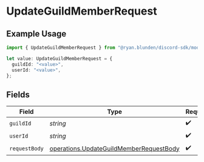# UpdateGuildMemberRequest

## Example Usage

```typescript
import { UpdateGuildMemberRequest } from "@ryan.blunden/discord-sdk/models/operations";

let value: UpdateGuildMemberRequest = {
  guildId: "<value>",
  userId: "<value>",
};
```

## Fields

| Field                                                                                              | Type                                                                                               | Required                                                                                           | Description                                                                                        |
| -------------------------------------------------------------------------------------------------- | -------------------------------------------------------------------------------------------------- | -------------------------------------------------------------------------------------------------- | -------------------------------------------------------------------------------------------------- |
| `guildId`                                                                                          | *string*                                                                                           | :heavy_check_mark:                                                                                 | N/A                                                                                                |
| `userId`                                                                                           | *string*                                                                                           | :heavy_check_mark:                                                                                 | N/A                                                                                                |
| `requestBody`                                                                                      | [operations.UpdateGuildMemberRequestBody](../../models/operations/updateguildmemberrequestbody.md) | :heavy_check_mark:                                                                                 | N/A                                                                                                |